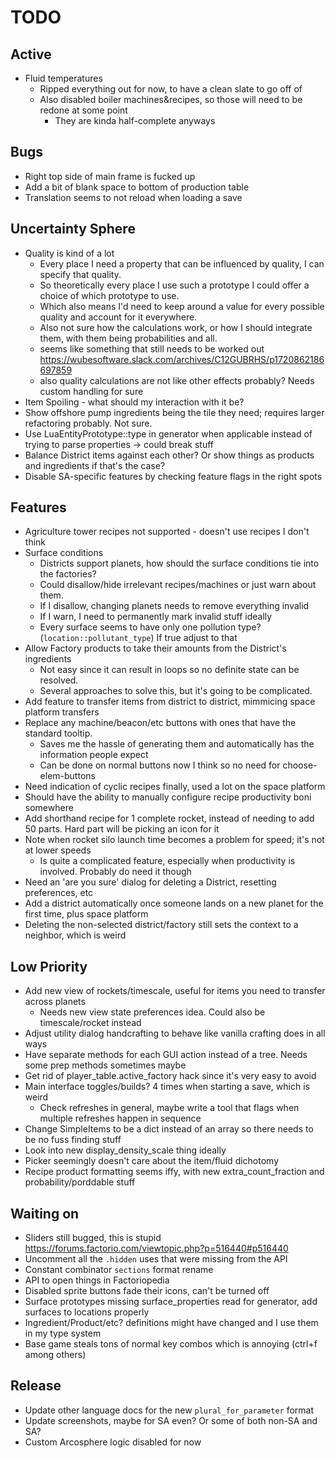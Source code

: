 # TODO

## Active

- Fluid temperatures
  - Ripped everything out for now, to have a clean slate to go off of
  - Also disabled boiler machines&recipes, so those will need to be redone at some point
    - They are kinda half-complete anyways

## Bugs

- Right top side of main frame is fucked up
- Add a bit of blank space to bottom of production table
- Translation seems to not reload when loading a save

## Uncertainty Sphere

- Quality is kind of a lot
  - Every place I need a property that can be influenced by quality, I can specify that quality.
  - So theoretically every place I use such a prototype I could offer a choice of which prototype to use.
  - Which also means I'd need to keep around a value for every possible quality and account for it everywhere.
  - Also not sure how the calculations work, or how I should integrate them, with them being probabilities and all.
  - seems like something that still needs to be worked out https://wubesoftware.slack.com/archives/C12GUBRHS/p1720862186697859
  - also quality calculations are not like other effects probably? Needs custom handling for sure
- Item Spoiling - what should my interaction with it be?
- Show offshore pump ingredients being the tile they need; requires larger refactoring probably. Not sure.
- Use LuaEntityPrototype::type in generator when applicable instead of trying to parse properties -> could break stuff
- Balance District items against each other? Or show things as products and ingredients if that's the case?
- Disable SA-specific features by checking feature flags in the right spots

## Features

- Agriculture tower recipes not supported - doesn't use recipes I don't think
- Surface conditions
  - Districts support planets, how should the surface conditions tie into the factories?
  - Could disallow/hide irrelevant recipes/machines or just warn about them.
  - If I disallow, changing planets needs to remove everything invalid
  - If I warn, I need to permanently mark invalid stuff ideally
  - Every surface seems to have only one pollution type? (`location::pollutant_type`) If true adjust to that
- Allow Factory products to take their amounts from the District's ingredients
  - Not easy since it can result in loops so no definite state can be resolved.
  - Several approaches to solve this, but it's going to be complicated.
- Add feature to transfer items from district to district, mimmicing space platform transfers
- Replace any machine/beacon/etc buttons with ones that have the standard tooltip.
  - Saves me the hassle of generating them and automatically has the information people expect
  - Can be done on normal buttons now I think so no need for choose-elem-buttons
- Need indication of cyclic recipes finally, used a lot on the space platform
- Should have the ability to manually configure recipe productivity boni somewhere
- Add shorthand recipe for 1 complete rocket, instead of needing to add 50 parts. Hard part will be picking an icon for it
- Note when rocket silo launch time becomes a problem for speed; it's not at lower speeds
  - Is quite a complicated feature, especially when productivity is involved. Probably do need it though
- Need an 'are you sure' dialog for deleting a District, resetting preferences, etc
- Add a district automatically once someone lands on a new planet for the first time, plus space platform
- Deleting the non-selected district/factory still sets the context to a neighbor, which is weird

## Low Priority

- Add new view of rockets/timescale, useful for items you need to transfer across planets
  - Needs new view state preferences idea. Could also be timescale/rocket instead
- Adjust utility dialog handcrafting to behave like vanilla crafting does in all ways
- Have separate methods for each GUI action instead of a tree. Needs some prep methods sometimes maybe
- Get rid of player_table.active_factory hack since it's very easy to avoid
- Main interface toggles/builds? 4 times when starting a save, which is weird
  - Check refreshes in general, maybe write a tool that flags when multiple refreshes happen in sequence
- Change SimpleItems to be a dict instead of an array so there needs to be no fuss finding stuff
- Look into new display_density_scale thing ideally
- Picker seemingly doesn't care about the item/fluid dichotomy
- Recipe product formatting seems iffy, with new extra_count_fraction and probability/porddable stuff

## Waiting on

- Sliders still bugged, this is stupid https://forums.factorio.com/viewtopic.php?p=516440#p516440
- Uncomment all the `.hidden` uses that were missing from the API
- Constant combinator `sections` format rename
- API to open things in Factoriopedia
- Disabled sprite buttons fade their icons, can't be turned off
- Surface prototypes missing surface_properties read for generator, add surfaces to locations properly
- Ingredient/Product/etc? definitions might have changed and I use them in my type system
- Base game steals tons of normal key combos which is annoying (ctrl+f among others)

## Release

- Update other language docs for the new `plural_for_parameter` format
- Update screenshots, maybe for SA even? Or some of both non-SA and SA?
- Custom Arcosphere logic disabled for now
